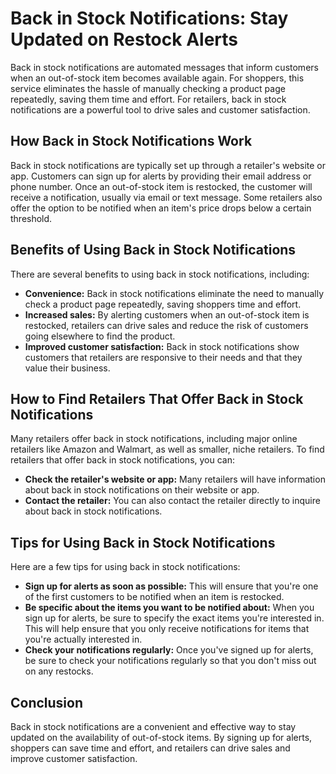 # Back in Stock Notifications: Stay Updated on Restock Alerts

Back in stock notifications are automated messages that inform customers when an out-of-stock item becomes available again. For shoppers, this service eliminates the hassle of manually checking a product page repeatedly, saving them time and effort. For retailers, back in stock notifications are a powerful tool to drive sales and customer satisfaction.

## How Back in Stock Notifications Work

Back in stock notifications are typically set up through a retailer's website or app. Customers can sign up for alerts by providing their email address or phone number. Once an out-of-stock item is restocked, the customer will receive a notification, usually via email or text message. Some retailers also offer the option to be notified when an item's price drops below a certain threshold.

## Benefits of Using Back in Stock Notifications

There are several benefits to using back in stock notifications, including:

* **Convenience:** Back in stock notifications eliminate the need to manually check a product page repeatedly, saving shoppers time and effort.
* **Increased sales:** By alerting customers when an out-of-stock item is restocked, retailers can drive sales and reduce the risk of customers going elsewhere to find the product.
* **Improved customer satisfaction:** Back in stock notifications show customers that retailers are responsive to their needs and that they value their business.

## How to Find Retailers That Offer Back in Stock Notifications

Many retailers offer back in stock notifications, including major online retailers like Amazon and Walmart, as well as smaller, niche retailers. To find retailers that offer back in stock notifications, you can:

* **Check the retailer's website or app:** Many retailers will have information about back in stock notifications on their website or app.
* **Contact the retailer:** You can also contact the retailer directly to inquire about back in stock notifications.

## Tips for Using Back in Stock Notifications

Here are a few tips for using back in stock notifications:

* **Sign up for alerts as soon as possible:** This will ensure that you're one of the first customers to be notified when an item is restocked.
* **Be specific about the items you want to be notified about:** When you sign up for alerts, be sure to specify the exact items you're interested in. This will help ensure that you only receive notifications for items that you're actually interested in.
* **Check your notifications regularly:** Once you've signed up for alerts, be sure to check your notifications regularly so that you don't miss out on any restocks.

## Conclusion

Back in stock notifications are a convenient and effective way to stay updated on the availability of out-of-stock items. By signing up for alerts, shoppers can save time and effort, and retailers can drive sales and improve customer satisfaction.
